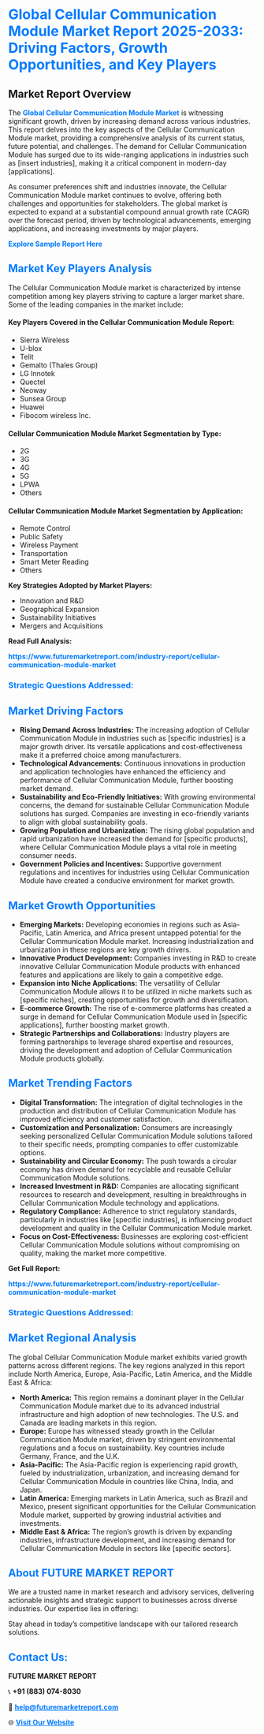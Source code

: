 <h1 style="color: #007BFF;">Global Cellular Communication Module Market Report 2025-2033: Driving Factors, Growth Opportunities, and Key Players</h1>

<section id="overview">
<h2>Market Report Overview</h2>
<p>The <a href="https://www.futuremarketreport.com/industry-report/cellular-communication-module-market" style="color: #007BFF; text-decoration: none;"><strong>Global Cellular Communication Module Market</strong></a> is witnessing significant growth, driven by increasing demand across various industries. This report delves into the key aspects of the Cellular Communication Module market, providing a comprehensive analysis of its current status, future potential, and challenges. The demand for Cellular Communication Module has surged due to its wide-ranging applications in industries such as [insert industries], making it a critical component in modern-day [applications].</p>
<p>As consumer preferences shift and industries innovate, the Cellular Communication Module market continues to evolve, offering both challenges and opportunities for stakeholders. The global market is expected to expand at a substantial compound annual growth rate (CAGR) over the forecast period, driven by technological advancements, emerging applications, and increasing investments by major players.</p>
</section>

<section id="overview">
<p><a href="https://www.futuremarketreport.com/request-sample/reportId=82033" style="color: #007BFF; text-decoration: none;"><strong>Explore Sample Report Here</strong></a></p>
</section>

<section id="key-players">
<h2 style="color: #007BFF;">Market Key Players Analysis</h2>
<p>The Cellular Communication Module market is characterized by intense competition among key players striving to capture a larger market share. Some of the leading companies in the market include:</p>
<h4>Key Players Covered in the Cellular Communication Module Report:</h4>
<ul><li>Sierra Wireless</li><li>U-blox</li><li>Telit</li><li>Gemalto (Thales Group)</li><li>LG Innotek</li><li>Quectel</li><li>Neoway</li><li>Sunsea Group</li><li>Huawei</li><li>Fibocom wireless Inc.</li></ul>
<h4>Cellular Communication Module Market Segmentation by Type:</h4>
<ul><li>2G</li><li>3G</li><li>4G</li><li>5G</li><li>LPWA</li><li>Others</li></ul>

<h4>Cellular Communication Module Market Segmentation by Application:</h4>
<ul><li>Remote Control</li><li>Public Safety</li><li>Wireless Payment</li><li>Transportation</li><li>Smart Meter Reading</li><li>Others</li></ul>
<p><strong>Key Strategies Adopted by Market Players:</strong></p>
<ul>
<li>Innovation and R&D</li>
<li>Geographical Expansion</li>
<li>Sustainability Initiatives</li>
<li>Mergers and Acquisitions</li>
</ul>
</section>

<section>
<p><strong>Read Full Analysis: </strong></p><a href="https://www.futuremarketreport.com/industry-report/cellular-communication-module-market" style="color: #007BFF; text-decoration: none;"><strong>https://www.futuremarketreport.com/industry-report/cellular-communication-module-market</strong></a>
<h3 style="color: #007BFF;">Strategic Questions Addressed:</h3>
</section>

<section id="driving-factors">
<h2 style="color: #007BFF;">Market Driving Factors</h2>
<ul>
<li><strong>Rising Demand Across Industries:</strong> The increasing adoption of Cellular Communication Module in industries such as [specific industries] is a major growth driver. Its versatile applications and cost-effectiveness make it a preferred choice among manufacturers.</li>
<li><strong>Technological Advancements:</strong> Continuous innovations in production and application technologies have enhanced the efficiency and performance of Cellular Communication Module, further boosting market demand.</li>
<li><strong>Sustainability and Eco-Friendly Initiatives:</strong> With growing environmental concerns, the demand for sustainable Cellular Communication Module solutions has surged. Companies are investing in eco-friendly variants to align with global sustainability goals.</li>
<li><strong>Growing Population and Urbanization:</strong> The rising global population and rapid urbanization have increased the demand for [specific products], where Cellular Communication Module plays a vital role in meeting consumer needs.</li>
<li><strong>Government Policies and Incentives:</strong> Supportive government regulations and incentives for industries using Cellular Communication Module have created a conducive environment for market growth.</li>
</ul>
</section>

<section id="growth-opportunities">
<h2 style="color: #007BFF;">Market Growth Opportunities</h2>
<ul>
<li><strong>Emerging Markets:</strong> Developing economies in regions such as Asia-Pacific, Latin America, and Africa present untapped potential for the Cellular Communication Module market. Increasing industrialization and urbanization in these regions are key growth drivers.</li>
<li><strong>Innovative Product Development:</strong> Companies investing in R&D to create innovative Cellular Communication Module products with enhanced features and applications are likely to gain a competitive edge.</li>
<li><strong>Expansion into Niche Applications:</strong> The versatility of Cellular Communication Module allows it to be utilized in niche markets such as [specific niches], creating opportunities for growth and diversification.</li>
<li><strong>E-commerce Growth:</strong> The rise of e-commerce platforms has created a surge in demand for Cellular Communication Module used in [specific applications], further boosting market growth.</li>
<li><strong>Strategic Partnerships and Collaborations:</strong> Industry players are forming partnerships to leverage shared expertise and resources, driving the development and adoption of Cellular Communication Module products globally.</li>
</ul>
</section>

<section id="trending-factors">
<h2 style="color: #007BFF;">Market Trending Factors</h2>
<ul>
<li><strong>Digital Transformation:</strong> The integration of digital technologies in the production and distribution of Cellular Communication Module has improved efficiency and customer satisfaction.</li>
<li><strong>Customization and Personalization:</strong> Consumers are increasingly seeking personalized Cellular Communication Module solutions tailored to their specific needs, prompting companies to offer customizable options.</li>
<li><strong>Sustainability and Circular Economy:</strong> The push towards a circular economy has driven demand for recyclable and reusable Cellular Communication Module solutions.</li>
<li><strong>Increased Investment in R&D:</strong> Companies are allocating significant resources to research and development, resulting in breakthroughs in Cellular Communication Module technology and applications.</li>
<li><strong>Regulatory Compliance:</strong> Adherence to strict regulatory standards, particularly in industries like [specific industries], is influencing product development and quality in the Cellular Communication Module market.</li>
<li><strong>Focus on Cost-Effectiveness:</strong> Businesses are exploring cost-efficient Cellular Communication Module solutions without compromising on quality, making the market more competitive.</li>
</ul>
</section>

<section>
<p><strong>Get Full Report: </strong></p><a href="https://www.futuremarketreport.com/industry-report/cellular-communication-module-market" style="color: #007BFF; text-decoration: none;"><strong>https://www.futuremarketreport.com/industry-report/cellular-communication-module-market</strong></a>
<h3 style="color: #007BFF;">Strategic Questions Addressed:</h3>
</section>


<section id="regional-analysis">
<h2 style="color: #007BFF;">Market Regional Analysis</h2>
<p>The global Cellular Communication Module market exhibits varied growth patterns across different regions. The key regions analyzed in this report include North America, Europe, Asia-Pacific, Latin America, and the Middle East & Africa:</p>
<ul>
<li><strong>North America:</strong> This region remains a dominant player in the Cellular Communication Module market due to its advanced industrial infrastructure and high adoption of new technologies. The U.S. and Canada are leading markets in this region.</li>
<li><strong>Europe:</strong> Europe has witnessed steady growth in the Cellular Communication Module market, driven by stringent environmental regulations and a focus on sustainability. Key countries include Germany, France, and the U.K.</li>
<li><strong>Asia-Pacific:</strong> The Asia-Pacific region is experiencing rapid growth, fueled by industrialization, urbanization, and increasing demand for Cellular Communication Module in countries like China, India, and Japan.</li>
<li><strong>Latin America:</strong> Emerging markets in Latin America, such as Brazil and Mexico, present significant opportunities for the Cellular Communication Module market, supported by growing industrial activities and investments.</li>
<li><strong>Middle East & Africa:</strong> The region’s growth is driven by expanding industries, infrastructure development, and increasing demand for Cellular Communication Module in sectors like [specific sectors].</li>
</ul>
</section>

<footer>
<h2 style="color: #007BFF;">About FUTURE MARKET REPORT</h2>
<p>We are a trusted name in market research and advisory services, delivering actionable insights and strategic support to businesses across diverse industries. Our expertise lies in offering:</p>

<p>Stay ahead in today’s competitive landscape with our tailored research solutions.</p>

<h2 style="color: #007BFF;">Contact Us:</h2>
<p><strong>FUTURE MARKET REPORT</strong></p>
<p>📞 <strong>+91 (883) 074-8030</strong></p>
<p>📧 <strong><a href="mailto:help@futuremarketreport.com" style="color: #007BFF;">help@futuremarketreport.com</a></strong></p>
<p>🌐 <strong><a href="https://www.futuremarketreport.com/" style="color: #007BFF;">Visit Our Website</a></strong></p>
</footer>